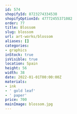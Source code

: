 ```yaml
---
id: 574
shopifyId: 8723274334538
shopifyOptionId: 47772455371082
order: 77
title: Blossom
slug: blossom
url: art-works/blossom
aliases: []
categories:
- graphics
inStock: true
isVisible: true
location: Spain
height: 56
width: 38
date: 2022-01-01T00:00:00Z
materials:
- ink
- ' gold leaf'
- ' paper'
price: 700
mainImage: blossom.jpg
---
```

